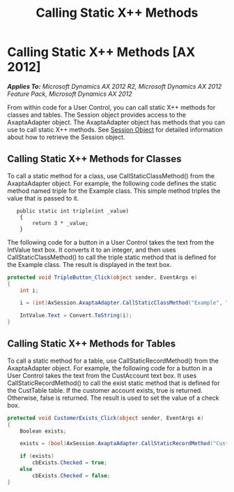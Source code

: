 ﻿---
title: Calling Static X++ Methods
TOCTitle: Calling Static X++ Methods
ms:assetid: f4cd0eb1-2cbb-4554-b61d-85cbf7e7eff6
ms:mtpsurl: https://msdn.microsoft.com/en-us/library/Hh812513(v=AX.60)
ms:contentKeyID: 44090299
ms.date: 11/07/2012
mtps_version: v=AX.60
dev_langs:
- csharp
---

# Calling Static X++ Methods [AX 2012]


_**Applies To:** Microsoft Dynamics AX 2012 R2, Microsoft Dynamics AX 2012 Feature Pack, Microsoft Dynamics AX 2012_

From within code for a User Control, you can call static X++ methods for classes and tables. The Session object provides access to the AxaptaAdapter object. The AxaptaAdapter object has methods that you can use to call static X++ methods. See [Session Object](session-object.md) for detailed information about how to retrieve the Session object.

## Calling Static X++ Methods for Classes

To call a static method for a class, use CallStaticClassMethod() from the AxaptaAdapter object. For example, the following code defines the static method named triple for the Example class. This simple method triples the value that is passed to it.

```X++
   public static int triple(int _value)
    {
        return 3 * _value;
    }
```

The following code for a button in a User Control takes the text from the IntValue text box. It converts it to an integer, and then uses CallStaticClassMethod() to call the triple static method that is defined for the Example class. The result is displayed in the text box.

``` csharp
protected void TripleButton_Click(object sender, EventArgs e)
{
    int i;

    i = (int)AxSession.AxaptaAdapter.CallStaticClassMethod("Example", "triple", Convert.ToInt16(IntValue.Text));

    IntValue.Text = Convert.ToString(i);
}
```

## Calling Static X++ Methods for Tables

To call a static method for a table, use CallStaticRecordMethod() from the AxaptaAdapter object. For example, the following code for a button in a User Control takes the text from the CustAccount text box. It uses CallStaticRecordMethod() to call the exist static method that is defined for the CustTable table. If the customer account exists, true is returned. Otherwise, false is returned. The result is used to set the value of a check box.

``` csharp
protected void CustomerExists_Click(object sender, EventArgs e)
{
    Boolean exists;

    exists = (bool)AxSession.AxaptaAdapter.CallStaticRecordMethod("CustTable", "exist", CustAccount.Text);

    if (exists)
        cbExists.Checked = true;
    else
        cbExists.Checked = false;
}
```

